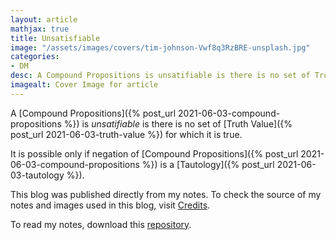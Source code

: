 ```yaml
---
layout: article
mathjax: true
title: Unsatisfiable
image: "/assets/images/covers/tim-johnson-Vwf8q3RzBRE-unsplash.jpg"
categories:
- DM
desc: A Compound Propositions is unsatifiable is there is no set of Truth Value for which it is true. 
imagealt: Cover Image for article
---
```


A [Compound Propositions]({% post_url 2021-06-03-compound-propositions %}) is *unsatifiable* is there is no set of [Truth Value]({% post_url 2021-06-03-truth-value %}) for which it is true.

It is possible only if negation of [Compound Propositions]({% post_url 2021-06-03-compound-propositions %}) is a [Tautology]({% post_url 2021-06-03-tautology %}).

This blog was published directly from my notes.
To check the source of my notes and images used in this blog, visit <a href="/credits.html" target="_blank">Credits</a>.

To read my notes, download this <a href="https://github.com/bovem/CS" target="blank">repository</a>.